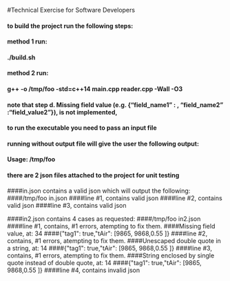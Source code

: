 
#Technical Exercise for Software Developers

#### to build the project run the following steps:
#### method 1 run:
#### ./build.sh

#### method 2 run:
#### g++ -o /tmp/foo -std=c++14  main.cpp reader.cpp  -Wall -O3

#### note that step d. Missing field value (e.g. {“field_name1” : , “field_name2” :“field_value2”}), is not implemented, 

#### to run the executable you need to pass an input file

#### running without output file will give the user the following output:
#### Usage: /tmp/foo <infile>
  
#### there are 2 json files attached to the project for unit testing 

####in.json contains a valid json which will output the following:
####/tmp/foo in.json
####line #1, contains valid json
####line #2, contains valid json
####line #3, contains valid json

####in2.json contains 4 cases as requested:
####/tmp/foo in2.json
####line #1, contains, #1 errors, atempting to fix them.
####Missing field value, at: 34
####{"tag1": true,"tAir": [9865, 9868,0.55 ]}
####line #2, contains, #1 errors, atempting to fix them.
####Unescaped double quote in a string, at: 14
####{"tag1": true,"tAir": [9865, 9868,0.55 ]}
####line #3, contains, #1 errors, atempting to fix them.
####String enclosed by single quote instead of double quote, at: 14
####{"tag1": true,"tAir": [9865, 9868,0.55 ]}
####line #4, contains invalid json


